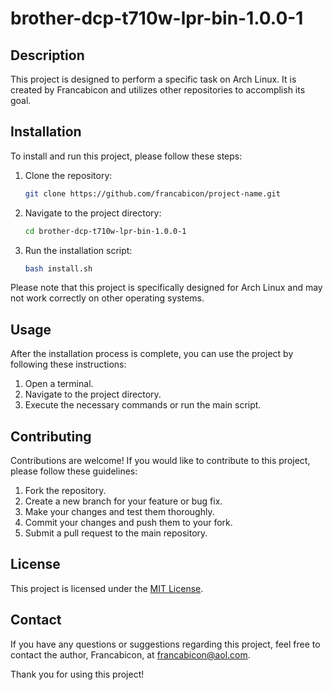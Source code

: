 # brother-dcp-t710w-lpr-bin-1.0.0-1

## Description
This project is designed to perform a specific task on Arch Linux. It is created by Francabicon and utilizes other repositories to accomplish its goal.

## Installation
To install and run this project, please follow these steps:

1. Clone the repository:
   ```bash
   git clone https://github.com/francabicon/project-name.git
   ```

2. Navigate to the project directory:
   ```bash
   cd brother-dcp-t710w-lpr-bin-1.0.0-1
   ```

3. Run the installation script:
   ```bash
   bash install.sh
   ```

Please note that this project is specifically designed for Arch Linux and may not work correctly on other operating systems.

## Usage
After the installation process is complete, you can use the project by following these instructions:

1. Open a terminal.
2. Navigate to the project directory.
3. Execute the necessary commands or run the main script.

## Contributing
Contributions are welcome! If you would like to contribute to this project, please follow these guidelines:

1. Fork the repository.
2. Create a new branch for your feature or bug fix.
3. Make your changes and test them thoroughly.
4. Commit your changes and push them to your fork.
5. Submit a pull request to the main repository.

## License
This project is licensed under the [MIT License](LICENSE).

## Contact
If you have any questions or suggestions regarding this project, feel free to contact the author, Francabicon, at [francabicon@aol.com](mailto:francabicon@aol.com).

Thank you for using this project!
